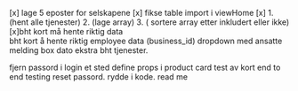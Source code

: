 [x] lage 5 eposter for selskapene
[x] fikse table import i viewHome
[x] 1.(hent alle tjenester) 2. (lage array) 3. ( sortere array etter inkludert eller ikke)
[x]bht kort må hente riktig data  
bht kort å hente riktig employee data (business_id)
dropdown med ansatte
melding box
dato
ekstra bht tjenester.

fjern passord i login et sted
define props i product card
test av kort
end to end testing
reset passord.
rydde i kode.
read me
